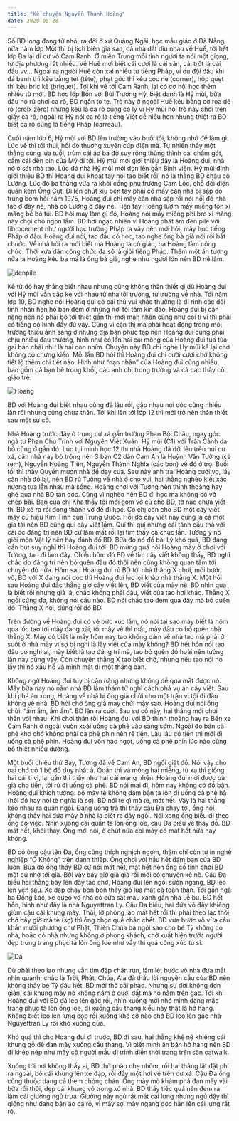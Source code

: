 ```yaml
---
title: "Kể chuyện Nguyễn Thanh Hoàng"
date: 2020-05-28
---
```

Số BD long đong từ nhỏ, ra đời ở xứ Quảng Ngãi, học mẫu giáo ở Đà Nẵng, nửa năm lớp Một thì bị tịch biên gia sản, cả nhà dắt díu nhau về Huế, tới hết lớp Ba lại di cư vô Cam Ranh. Ở miền Trung mỗi tỉnh người ta nói một giọng, từ địa phương rất nhiều. Về Huế mới biết cái cươi là cái sân, cái trốt là cái đầu vv... Ngoài ra người Huế còn xài nhiều từ tiếng Pháp, ví dụ đội đầu khi đá banh thì kêu bằng tét (tête), phạt góc thì kêu cọc ne (corner), hộp quẹt thì kêu bric kê (briquet). Tới khi về tới Cam Ranh, lại có cơ hội học thêm nhiều từ mới. BD học lớp Bốn với Bùi Trương Hỷ, biệt danh là Hỷ mũi, bữa đầu nó rủ chơi ca rô, BD ngẩn tò te. Trò này ở ngoài Huế kêu bằng cờ roa dê rô (croix zéro) nhưng kêu là ca rô cũng có lý vì Hỷ mũi nói trò này chơi trên giấy ca rô, ngoài ra Hỷ nói ca rô là tiếng Việt dễ hiểu hơn nhưng thiệt ra BD biết ca rô cũng là tiếng Pháp (carreau).

Cuối năm lớp 6, Hỷ mũi với BD lên trường vào buổi tối, không nhớ để làm gì. Lúc về thì tối thui, hồi đó thường xuyên cúp điện mà. Tự nhiên thấy một thằng cùng lứa tuổi, trùm cái áo ba đờ suy rộng thùng thình dài chấm gót, cầm cái đèn pin của Mỹ đi tới. Hỷ mũi mới giới thiệu đây là Hoàng đui, nhà nó ở sát nhà tao. Lúc đó nhà  Hỷ mũi mới dọn lên gần Bịnh viện. Hỷ mũi định giới thiệu BD thì Hoàng đui khoát tay nói tao biết rồi, nó là thằng BD cháu cô Lưỡng. Lúc đó ba thằng vừa ra khỏi cổng phụ trường Cam Lộc, chỗ đối diện quán kem Ông Cụt. Đi lên chút xíu bên tay phải có mấy căn nhà bị sập do trúng bom hồi năm 1975, Hoàng đui chỉ mấy căn nhà sập rồi nói hồi đó nhà tao ở đây nè, nhà cô Lưỡng ở đây nè. Tiện tay Hoàng lượm mấy miếng tôn xi măng bể bỏ túi. BD hỏi mày làm gì đó, Hoàng nói mấy miếng phi bro xi măng này chọi chó ngon lắm. BD hơi ngạc nhiên vì Hoàng phát âm đèn pile với fibrocement như người học trường Pháp ra vậy nên mới hỏi, mày học tiếng Pháp ở đâu. Hoàng đui nói, tao đâu có học, tao nghe ông bà già nói rồi bắt chước. Về nhà hỏi ra mới biết má Hoàng là cô giáo, ba Hoàng làm công chức. Thời xưa dân công chức đa số là giỏi tiếng Pháp. Thêm một ấn tượng nữa là Hoàng kêu ba má là ông bà già, nghe như người lớn nên BD nể lắm.

![denpile](https://github.com/user-attachments/assets/3ff70365-aa70-446d-b174-10f992910f97)

Kể từ đó hay thằng biết nhau nhưng cũng không thân thiết gì dù Hoàng đui với Hỷ mũi vẫn cặp kè với nhau từ nhà tới trường, từ trường về nhà. Tới năm lớp 10, BD nghe nói Hoàng đui có cái thú vui khác thường là đi rình các đôi tình nhân hẹn hò ban đêm ở những nơi tối tăm kín đáo. Hoàng đui bị cận nặng nên nó phải bò tới thiệt gần thì mới mãn nhãn cũng như coi ti vi thì phải có tiếng có hình đầy đủ vậy. Cũng vì cận thị mà phải hoạt động trong môi trường thiếu ánh sáng ở những địa bàn phức tạp nên Hoàng đui cũng phải chịu nhiều đau thương, hình như có lần hai cái mông của Hoàng đui tua tủa gai bàn chải như là hai con nhím. Chuyện này BD chỉ nghe Hỷ mũi kể lại chớ không có chứng kiến. Mỗi lần BD hỏi thì Hoàng đui chỉ cười cười chớ không tiết lộ thêm chi tiết nào. Hình như “nạn nhân” của Hoàng đui cũng nhiều, bao gồm cả bạn bè trong khối, các anh chị trong trường và cả các thầy cô giáo trẻ.

![Hoang](https://github.com/user-attachments/assets/87244404-8fad-47b6-b1e0-e0370bbdfdc8)

BD với Hoàng đui biết nhau cũng đã lâu rồi, gặp nhau nói dóc cũng nhiều lần rồi nhưng cũng chưa thân. Tới khi lên tới lớp 12 thì mới trở nên thân thiết sau một sự cố. 

Nhà Hoàng trước đây ở trong cư xá gần trường Phan Bội Châu, ngay góc ngã tư Phan Chu Trinh với Nguyễn Viết Xuân. Hỷ mũi (C1) với Trần Cảnh da bò cũng ở gần đó. Lúc tụi mình học 12 thì nhà Hoàng đã dời lên trên núi cư xá, căn nhà này bỏ trống nên 3 bạn C2 dân Cam An là Huỳnh Văn Tường (cà rem), Nguyễn Hoàng Tiên, Nguyễn Thành Nghĩa (các bon) về đó ở trọ. Buổi tối thì thầy Quyền mượn nhà để dạy cua. Sau này anh trai Hoàng cưới vợ, lấy căn nhà đó lại, nên BD rủ Tường về nhà ở cho vui, hai thằng nghèo kiết xác nương tựa lẫn nhau mà sống. Hoàng chơi với Tường nên thỉnh thoảng hay ghé qua nhà BD tán dóc.
Cũng vì nghèo nên BD đi học mà không có vở chép bài. Bạn của chị Kha thấy tội mới gom vở cũ cho BD, tờ nào chưa viết thì BD xé ra rồi đóng thành vở để đi học. Có chị còn cho BD một cây viết máy cũ hiệu Kim Tinh của Trung Quốc. Hồi đó cây viết này cũng là cả một gia tài nên BD cũng quí cây viết lắm. Quí thì quí nhưng cái tánh cẩu thả với cái óc đãng trí nên BD cứ làm mất rồi lại tìm thấy cả chục lần.
Tường ỷ nó giỏi môn Vật lý nên hay đánh đố BD. Bữa đó nó đố bài Lý khó quá, BD đang cắn bút suy nghĩ thì Hoàng đui tới. BD mừng quá nói Hoàng mày ở chơi với Tường, tao đi làm đây. Chiều hôm đó BD về tìm cây viết không thấy, BD nghĩ chắc do đãng trí nên bỏ quên đâu đó thôi nên cũng không quan tâm tới chuyện đó nữa. Hôm sau Hoàng đui rủ BD tới nhà thằng X chơi, mới bước vô, BD với X đang nói dóc thì Hoàng đui lục lọi khắp nhà thằng X. Một hồi sau Hoàng đui đắc thắng giơ cây viết lên, BD viết của mày nè. BD nhìn qua là biết rồi nhưng giả lả, chắc không phải đâu, viết của tao hơi khác. Thằng X ngồi cứng đơ, không nói câu nào. BD nói chắc tao đem qua đây mà bỏ quên đó. Thằng X nói, đúng rồi đó BD. 

Trên đường về Hoàng đui có vẻ bức xúc lắm, nó nói tại sao mày biết là hôm qua lúc tao tới mày đang xài, tối mày về thì mất, mày đâu có bỏ quên nhà thằng X. Mày có biết là mấy hôm nay tao không dám về nhà tao mà phải ở suốt ở nhà mày vì sợ bị nghi là lấy viết của mày không? BD hết hồn nói tao đâu có nghi ai, mày biết là tao đãng trí mà, tao bỏ quên đồ hoài nên tưởng lần này cũng vậy. Còn chuyện thằng X tao biết chớ, nhưng nếu tao nói nó lấy thì nó xấu hổ và mình mất đi một thằng bạn. 

Không ngờ Hoàng đui tuy bị cận nặng nhưng không dễ qua mắt được nó. Mấy bữa nay nó nằm nhà BD làm thám tử nghĩ cách phá vụ án cây viết. Sau khi phá án xong, Hoàng về nhà bị ông già chửi cho một trận vì tội đi đâu không về nhà. BD hỏi chớ ông già mày chửi mày sao. Hoàng đui nói ổng chửi: “ầm ầm, ầm ầm”. BD lăn ra cười. Sau sự cố này, hai thằng mới chơi thân với nhau.
Khi chơi thân rồi Hoàng đui với BD thỉnh thoảng hay ra Bến xe Cam Ranh ở ngoài vườn xoài uống cà phê vào sáng sớm. Ngoài đó bán cà phê kho chớ không phải cà phê phin nên rẻ tiền. Lâu lâu có tiền thì mới đi uống cà phê phin. Hoàng đui vốn hảo ngọt, uống cà phê phin lúc nào cũng bỏ thiệt nhiều đường. 

Một buổi chiều thứ Bảy, Tường đã về Cam An, BD ngồi giặt đồ. Nói vậy cho oai chớ có 1 bộ đồ duy nhất à. Quần thì vá mông hai miếng, từ xa thì giống hai cái ti vi, lại gần thì thấy như hai cái mạng nhện. Hoàng đui mới được bà già cho tiền, tới rủ đi uống cà phê. BD nói mai đi, hôm nay không có đồ bận. Hoàng đui khích tướng: bộ mày tè không dám bận tà lỏn đi uống cà phê hả (hồi đó hay nói tè nghĩa là sợ). BD nói tè gì mà tè, mát hết. Vậy là hai thằng kéo nhau ra quán ngồi. Đang uống trà thì thấy cậu Đa chạy tới, ổng nói không thấy hai đứa mày ở nhà là biết ra đây ngồi. Nói xong ổng biểu đi theo ổng có việc. Nhìn xuống cái quần tà lỏn ống loe, cậu Đa biểu về thay đồ. BD mát hết, khỏi thay. Ổng mới nói, ờ chút nữa coi mày có mát hết nữa hay không.

BD có ông cậu tên Đa, ổng cũng thích nghịch ngợm, thậm chí còn tự in nghề nghiệp “Ở Không” trên danh thiếp. Ổng chơi với hầu hết đám bạn của BD luôn. Bữa đó ổng thấy BD cứ nói mát hết, mát hết nên ổng cố tình chơi BD một cú nhớ tới già. Bởi vậy bây giờ già già rồi mới có chuyện kể nè. Cậu Đa biểu hai thằng bây lên đây tao chở, Hoàng đui lên ngồi sườn ngang, BD leo lên yên sau. Xe đạp chạy bon bon thấy gió lùa mát cả toàn thân. Tới gần ngã ba Đồng Lác, xe quẹo vô nhà có cửa sắt màu xanh gần nhà Lễ bu. BD hết hồn, hình như đây là nhà Nguyettran Ly. Cậu Đa biểu, hai đứa vô đây khiêng giùm cậu cái khung mây. Thôi, lỡ phóng lao mát hết rồi thì phải theo lao thôi, chớ bây giờ mà tè (sợ) thì ổng chọc quê chắc chết. BD vừa bước vô vừa cầu khẩn mười phương chư Phật, Thiên Chúa ba ngôi sao cho bé Tỷ không có nhà, hoặc có nhà nhưng không ở phòng khách, chớ xuất hiện trước người đẹp trong trang phục tà lỏn ống loe như vầy thì quá công xúc tu sỉ.

![Da](https://github.com/user-attachments/assets/36055d36-cab9-41cc-9bbb-722a024c6da6)


Dù phải theo lao nhưng vẫn tim đập chân run, lấm lét bước vô nhà đưa mắt nhìn quanh; chắc là Trời, Phật, Chúa, Ala đã thấu lời nguyện cầu của BD nên không thấy bé Tỷ đâu hết, BD mới thở cái phào. Nhưng sự đời không đơn giản, cái khung mây nó không nằm ở dưới đất mà nó nằm trên gác. Tới khi Hoàng đui với BD đã leo lên gác rồi, nhìn xuống mới nhớ mình đang mặc trang phục tà lỏn ống loe, đi xuống cầu thang kiểu này thật là hở hang. Không biết leo lên lưng cọp rồi xuống khó cỡ nào chớ BD leo lên gác nhà Nguyettran Ly rồi khó xuống quá.

Khó quá thì cho Hoàng đui đi trước, BD đi sau, hai thằng khệ nệ khiêng cái khung gỗ để đan mây xuống cầu thang. Vì biết mình ăn bận hở hang nên BD đi khép nép như mấy cô người mẫu đi trình diễn thời trang trên sàn catwalk. 

Xuống tới nơi không thấy ai, BD thở phào nhẹ nhõm, rồi hai thằng lật đật phi ra ngoài, bỏ cái khung lên xe đạp, rồi đẩy một hơi về trên cư xá.
Cậu Đa ổng cũng thuộc dạng cả thèm chóng chán. Ổng mày mò khám phá đan mây vài bữa rồi thôi, dẹp cái khung vô trong xó nhà. BD thấy tiếc quá nên đem ra làm cái giường ngủ trưa. Giường này ngủ rất mát cái lưng nhưng ngủ dậy thì giống như đang bận áo ca rô, vì mấy sợi mây ngang dọc hằn lên cái lưng rất rõ.

